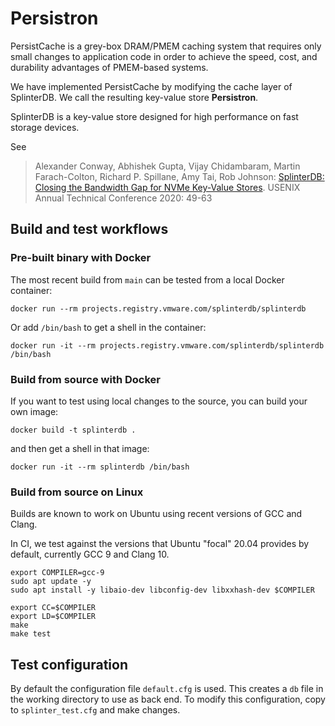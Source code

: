 # Persistron 
PersistCache is a grey-box DRAM/PMEM caching system that requires only small changes to application code in order to achieve the speed, cost, and durability advantages of PMEM-based systems.

We have implemented PersistCache by modifying the cache layer of SplinterDB. We call the resulting key-value store **Persistron**.

SplinterDB is a key-value store designed for high performance on fast storage devices.

See
> Alexander Conway, Abhishek Gupta, Vijay Chidambaram, Martin Farach-Colton, Richard P. Spillane, Amy Tai, Rob Johnson:
[SplinterDB: Closing the Bandwidth Gap for NVMe Key-Value Stores](https://www.usenix.org/conference/atc20/presentation/conway). USENIX Annual Technical Conference 2020: 49-63

## Build and test workflows

### Pre-built binary with Docker
The most recent build from `main` can be tested from a local Docker container:
```shell
docker run --rm projects.registry.vmware.com/splinterdb/splinterdb
```
Or add `/bin/bash` to get a shell in the container:
```shell
docker run -it --rm projects.registry.vmware.com/splinterdb/splinterdb /bin/bash
```

### Build from source with Docker
If you want to test using local changes to the source, you can build your own image:
```shell
docker build -t splinterdb .
```
and then get a shell in that image:
```shell
docker run -it --rm splinterdb /bin/bash
```

### Build from source on Linux
Builds are known to work on Ubuntu using recent versions of GCC and Clang.

In CI, we test against the versions that Ubuntu "focal" 20.04 provides by
default, currently GCC 9 and Clang 10.

```shell
export COMPILER=gcc-9
sudo apt update -y
sudo apt install -y libaio-dev libconfig-dev libxxhash-dev $COMPILER

export CC=$COMPILER
export LD=$COMPILER
make
make test
```

## Test configuration
By default the configuration file `default.cfg` is used. This creates a `db` file in the working directory to use as back end. To modify this configuration, copy to `splinter_test.cfg` and make changes.
